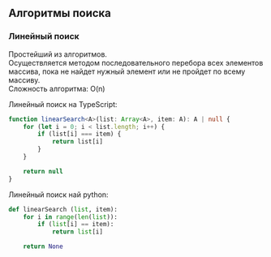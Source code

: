 ## Алгоритмы поиска  

### Линейный поиск  

Простейший из алгоритмов.  
Осуществляется методом последовательного перебора всех элементов массива, пока не найдет нужный элемент или не пройдет по всему массиву.  
Сложность алгоритма: O(n)

Линейный поиск на TypeScript:

```ts
function linearSearch<A>(list: Array<A>, item: A): A | null {
    for (let i = 0; i < list.length; i++) {
        if (list[i] === item) {
            return list[i]
        }
    }

    return null
}
```

Линейный поиск най python:

```py
def linearSearch (list, item):
    for i in range(len(list)):
        if (list[i] == item):
            return list[i]

    return None
```
